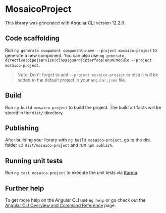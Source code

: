 # MosaicoProject

This library was generated with [Angular CLI](https://github.com/angular/angular-cli) version 12.2.0.

## Code scaffolding

Run `ng generate component component-name --project mosaico-project` to generate a new component. You can also use `ng generate directive|pipe|service|class|guard|interface|enum|module --project mosaico-project`.
> Note: Don't forget to add `--project mosaico-project` or else it will be added to the default project in your `angular.json` file. 

## Build

Run `ng build mosaico-project` to build the project. The build artifacts will be stored in the `dist/` directory.

## Publishing

After building your library with `ng build mosaico-project`, go to the dist folder `cd dist/mosaico-project` and run `npm publish`.

## Running unit tests

Run `ng test mosaico-project` to execute the unit tests via [Karma](https://karma-runner.github.io).

## Further help

To get more help on the Angular CLI use `ng help` or go check out the [Angular CLI Overview and Command Reference](https://angular.io/cli) page.
